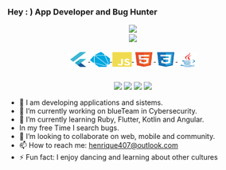 ### Hey : ) App Developer and Bug Hunter

<div align = "center">

<div>
  <a href="https://github.com/rikosoo">
  <img height="180em" src="https://github-readme-stats.vercel.app/api?username=rikosoo&show_icons=true&theme=dracula&include_all_commits=true&count_private=true"/>
    <br>
  <img height="180em" src="https://github-readme-stats.vercel.app/api/top-langs/?username=rikosoo&layout=compact&langs_count=7&theme=dracula"/>
</div>
  <div style="display: inline_block"><br>
   <img align="center" alt="Henrique-flutter" height="30" width="40" src="https://raw.githubusercontent.com/devicons/devicon/master/icons/flutter/flutter-original.svg">
   <img align="center" alt="Henrique-dart" height="30" width="40" src="https://raw.githubusercontent.com/devicons/devicon/master/icons/dart/dart-plain.svg">
  <img align="center" alt="Henrique-Js" height="30" width="40" src="https://raw.githubusercontent.com/devicons/devicon/master/icons/javascript/javascript-plain.svg">
  <img align="center" alt="Henrique-HTML" height="30" width="40" src="https://raw.githubusercontent.com/devicons/devicon/master/icons/html5/html5-original.svg">
  <img align="center" alt="Henrique-CSS" height="30" width="40" src="https://raw.githubusercontent.com/devicons/devicon/master/icons/css3/css3-original.svg">
  <img align="center" alt="Henrique-Java" height="30" width="40" src="https://raw.githubusercontent.com/devicons/devicon/master/icons/java/java-original.svg">
  
</div>
  
  ##

  <div> 
  
  <a href="https://www.instagram.com/hoffs_flutter/" target="_blank"><img src="https://img.shields.io/badge/-Instagram-%23E4405F?style=for-the-badge&logo=instagram&logoColor=white" target="_blank"></a>
 	<a href="https://www.twitch.tv/henriquehof" target="_blank"><img src="https://img.shields.io/badge/Twitch-9146FF?style=for-the-badge&logo=twitch&logoColor=white" target="_blank"></a>
   <a href = "mailto:henrique407@outlook.com"><img src="https://img.shields.io/badge/-Gmail-%23333?style=for-the-badge&logo=gmail&logoColor=white" target="_blank"></a>
  <a href="https://www.linkedin.com/in/henrique-hoffmann-110a7b104/" target="_blank"><img src="https://img.shields.io/badge/-LinkedIn-%230077B5?style=for-the-badge&logo=linkedin&logoColor=white" target="_blank"></a> 
 
 
 
</div>


</div>


- 🔭 I am developing applications and sistems.
- 🔭 I’m currently working on blueTeam in Cybersecurity.
- 🌱 I’m currently learning Ruby, Flutter, Kotlin and Angular.
-  In my free Time I search bugs.
- 👯 I’m looking to collaborate on web, mobile and community.
- 📫 How to reach me: henrique407@outlook.com
- ⚡ Fun fact: I enjoy dancing and learning about other cultures


